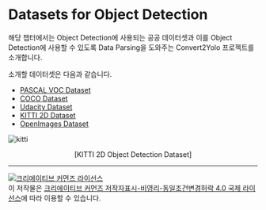 # Datasets for Object Detection

해당 챕터에서는 Object Detection에 사용되는 공공 데이터셋과 이를 Object Detection에 사용할 수 있도록 Data Parsing을 도와주는 Convert2Yolo 프로젝트를 소개합니다.



소개할 데이터셋은 다음과 같습니다.

- [PASCAL VOC Dataset](http://host.robots.ox.ac.uk/pascal/VOC/)
- [COCO Dataset](http://cocodataset.org/#home)
- [Udacity Dataset](https://github.com/udacity/self-driving-car/tree/master/annotations)
- [KITTI 2D Dataset](http://www.cvlibs.net/datasets/kitti/)
- [OpenImages Dataset](https://github.com/openimages/dataset)



![kitti](https://user-images.githubusercontent.com/13328380/49796068-0452a880-fd7f-11e8-8f75-66c7de454ca7.PNG)<center>
	[KITTI 2D Object Detection Dataset]    
</center>



----

<a rel="license" href="http://creativecommons.org/licenses/by-nc-sa/4.0/"><img alt="크리에이티브 커먼즈 라이선스" style="border-width:0" src="https://i.creativecommons.org/l/by-nc-sa/4.0/88x31.png" /></a><br />이 저작물은 <a rel="license" href="http://creativecommons.org/licenses/by-nc-sa/4.0/">크리에이티브 커먼즈 저작자표시-비영리-동일조건변경허락 4.0 국제 라이선스</a>에 따라 이용할 수 있습니다.

